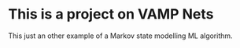 # This is a project on VAMP Nets 

This just an other example of a Markov state modelling ML algorithm.